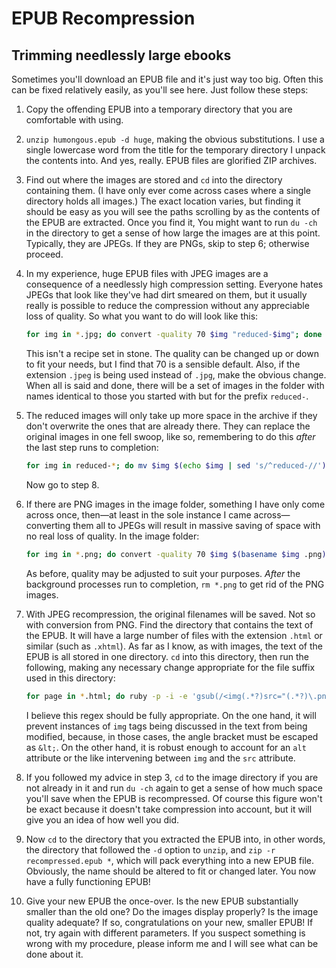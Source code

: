 # EPUB Recompression
## Trimming needlessly large ebooks

Sometimes you'll download an EPUB file and it's just way too big. Often this
can be fixed relatively easily, as you'll see here. Just follow these steps:

1. Copy the offending EPUB into a temporary directory that you are comfortable
with using.

2. `unzip humongous.epub -d huge`, making the obvious substitutions. I
use a single lowercase word from the title for the temporary directory I
unpack the contents into. And yes, really. EPUB files are glorified ZIP
archives.

3. Find out where the images are stored and `cd` into the directory containing
them. (I have only ever come across cases where a single directory holds all
images.) The exact location varies, but finding it should be easy as you will
see the paths scrolling by as the contents of the EPUB are extracted. Once you
find it, You might want to run `du -ch` in the directory to get a sense of how
large the images are at this point. Typically, they are JPEGs. If they are
PNGs, skip to step 6; otherwise proceed.

4. In my experience, huge EPUB files with JPEG images are a consequence of a
needlessly high compression setting. Everyone hates JPEGs that look like
they've had dirt smeared on them, but it usually really is possible to reduce
the compression without any appreciable loss of quality. So what you want to
do will look like this:

    ```bash
    for img in *.jpg; do convert -quality 70 $img "reduced-$img"; done &
    ```

    This isn't a recipe set in stone. The quality can be changed up or down to
    fit your needs, but I find that 70 is a sensible default. Also, if the
    extension `.jpeg` is being used instead of `.jpg`, make the obvious change.
    When all is said and done, there will be a set of images in the folder
    with names identical to those you started with but for the prefix
    `reduced-`.

5. The reduced images will only take up more space in the archive if they don't
overwrite the ones that are already there. They can replace the original images
in one fell swoop, like so, remembering to do this *after* the last step
runs to completion:

    ```bash
    for img in reduced-*; do mv $img $(echo $img | sed 's/^reduced-//'); done
    ```

    Now go to step 8.

6. If there are PNG images in the image folder, something I have only come
across once, then—at least in the sole instance I came across—converting them
all to JPEGs will result in massive saving of space with no real loss of
quality. In the image folder:

    ```bash
    for img in *.png; do convert -quality 70 $img $(basename $img .png).jpg; done &
    ```

    As before, quality may be adjusted to suit your purposes. *After* the
    background processes run to completion, `rm *.png` to get rid of the PNG
    images.

7. With JPEG recompression, the original filenames will be saved. Not so with
conversion from PNG. Find the directory that contains the text of the EPUB. It
will have a large number of files with the extension `.html` or similar (such
as `.xhtml`). As far as I know, as with images, the text of the EPUB is all
stored in one directory. `cd` into this directory, then run the following,
making any necessary change appropriate for the file suffix used in this
directory:

    ```bash
    for page in *.html; do ruby -p -i -e 'gsub(/<img(.*?)src="(.*?)\.png"/, "<img\\1src=\"\\2\.jpg\"")' $page; done
    ```

    I believe this regex should be fully appropriate. On the one hand, it will
    prevent instances of `img` tags being discussed in the text from being
    modified, because, in those cases, the angle bracket must be escaped as
    `&lt;`. On the other hand, it is robust enough to account for an `alt`
    attribute or the like intervening between `img` and the `src` attribute.

8. If you followed my advice in step 3, `cd` to the image directory if you are
not already in it and run `du -ch` again to get a sense of how much space
you'll save when the EPUB is recompressed. Of course this figure won't be exact
because it doesn't take compression into account, but it will give you an idea
of how well you did.

9. Now `cd` to the directory that you extracted the EPUB into, in other words,
the directory that followed the `-d` option to `unzip`, and `zip -r
recompressed.epub *`, which will pack everything into a new EPUB file.
Obviously, the name should be altered to fit or changed later. You now have
a fully functioning EPUB!

10. Give your new EPUB the once-over. Is the new EPUB substantially smaller
than the old one? Do the images display properly? Is the image quality
adequate? If so, congratulations on your new, smaller EPUB! If not, try again
with different parameters. If you suspect something is wrong with my procedure,
please inform me and I will see what can be done about it.
